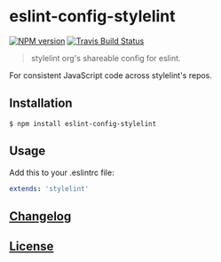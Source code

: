 # eslint-config-stylelint

[![NPM version](http://img.shields.io/npm/v/eslint-config-stylelint.svg)](https://www.npmjs.org/package/eslint-config-stylelint) [![Travis Build Status](https://img.shields.io/travis/stylelint/eslint-config-stylelint/master.svg?label=build)](https://travis-ci.org/stylelint/eslint-config-stylelint)

> stylelint org's shareable config for eslint.

For consistent JavaScript code across stylelint's repos.

## Installation

```console
$ npm install eslint-config-stylelint
```

## Usage

Add this to your .eslintrc file:

```yaml
extends: 'stylelint'
```

## [Changelog](CHANGELOG.md)

## [License](LICENSE)
